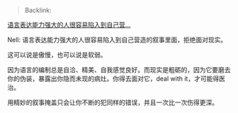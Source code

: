> Backlink:

[语言表达能力强大的人很容易陷入到自己营…](https://www.zhihu.com/pin/1651519082712211456)

Nell: 语言表达能力强大的人很容易陷入到自己营造的叙事里面，拒绝面对现实。

这可以说是傲慢，也可以说是软弱。

因为语言的编制总是自洽、精美、自我感觉良好。而现实是粗砺的，因为它要磨去你的伪装，暴露出你隐而未现的病灶。你得去面对它，deal with it，才可能得医治。

用精妙的叙事掩盖只会让你不断的犯同样的错误，并且一次比一次伤得更深。
